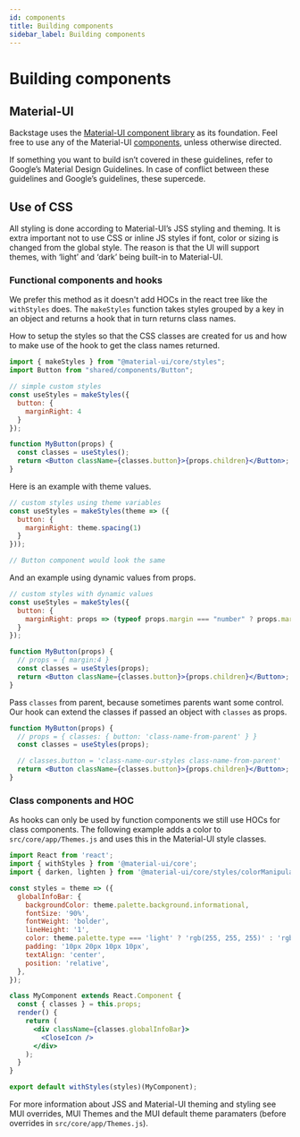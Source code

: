 ```yaml
---
id: components
title: Building components
sidebar_label: Building components
---
```


# Building components

## Material-UI

Backstage uses the [Material-UI component library](https://material-ui.com/) as its foundation. Feel free to use any of the Material-UI [components](https://material-ui.com/demos/app-bar/), unless otherwise directed.

If something you want to build isn’t covered in these guidelines, refer to Google’s Material Design Guidelines. In case of conflict between these guidelines and Google’s guidelines, these supercede.

## Use of CSS

All styling is done according to Material-UI’s JSS styling and theming. It is extra important not to use CSS or inline JS styles if font, color or sizing is changed from the global style. The reason is that the UI will support themes, with ‘light’ and ‘dark’ being built-in to Material-UI.

### Functional components and hooks

We prefer this method as it doesn't add HOCs in the react tree like the `withStyles` does. The `makeStyles` function takes styles grouped by a key in an object and returns a hook that in turn returns class names.

How to setup the styles so that the CSS classes are created for us and how to make use of the hook to get the class names returned.

```jsx
import { makeStyles } from "@material-ui/core/styles";
import Button from "shared/components/Button";

// simple custom styles
const useStyles = makeStyles({
  button: {
    marginRight: 4
  }
});

function MyButton(props) {
  const classes = useStyles();
  return <Button className={classes.button}>{props.children}</Button>;
}
```

Here is an example with theme values.

```jsx
// custom styles using theme variables
const useStyles = makeStyles(theme => ({
  button: {
    marginRight: theme.spacing(1)
  }
}));

// Button component would look the same
```

And an example using dynamic values from props.

```jsx
// custom styles with dynamic values
const useStyles = makeStyles({
  button: {
    marginRight: props => (typeof props.margin === "number" ? props.margin : 4)
  }
});

function MyButton(props) {
  // props = { margin:4 }
  const classes = useStyles(props);
  return <Button className={classes.button}>{props.children}</Button>;
}
```

Pass `classes` from parent, because sometimes parents want some control. Our hook can extend the classes if passed an object with `classes` as props.

```jsx
function MyButton(props) {
  // props = { classes: { button: 'class-name-from-parent' } }
  const classes = useStyles(props);

  // classes.button = 'class-name-our-styles class-name-from-parent'
  return <Button className={classes.button}>{props.children}</Button>;
}
```

### Class components and HOC

As hooks can only be used by function components we still use HOCs for class components.
The following example adds a color to `src/core/app/Themes.js` and uses this in the Material-UI style classes.

```jsx
import React from 'react';
import { withStyles } from '@material-ui/core';
import { darken, lighten } from '@material-ui/core/styles/colorManipulator';

const styles = theme => ({
  globalInfoBar: {
    backgroundColor: theme.palette.background.informational,
    fontSize: '90%',
    fontWeight: 'bolder',
    lineHeight: '1',
    color: theme.palette.type === 'light' ? 'rgb(255, 255, 255)' : 'rgb(0, 0, 0)',
    padding: '10px 20px 10px 10px',
    textAlign: 'center',
    position: 'relative',
  },
});

class MyComponent extends React.Component {
  const { classes } = this.props;
  render() {
    return (
      <div className={classes.globalInfoBar}>
        <CloseIcon />
      </div>
    );
  }
}

export default withStyles(styles)(MyComponent);
```

For more information about JSS and Material-UI theming and styling see MUI overrides, MUI Themes and the MUI default theme paramaters (before overrides in `src/core/app/Themes.js`).

